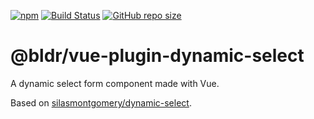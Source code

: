 [![npm](https://img.shields.io/npm/v/baldr.svg)](https://www.npmjs.com/package/baldr)
[![Build Status](https://travis-ci.org/Josef-Friedrich/baldr.svg?branch=master)](https://travis-ci.org/Josef-Friedrich/baldr)
[![GitHub repo size](https://img.shields.io/github/repo-size/Josef-Friedrich/baldr.svg)](https://github.com/Josef-Friedrich/baldr)

# @bldr/vue-plugin-dynamic-select

A dynamic select form component made with Vue.

Based on [silasmontgomery/dynamic-select](https://raw.githubusercontent.com/silasmontgomery/dynamic-select/master/src/DynamicSelect.vue).
